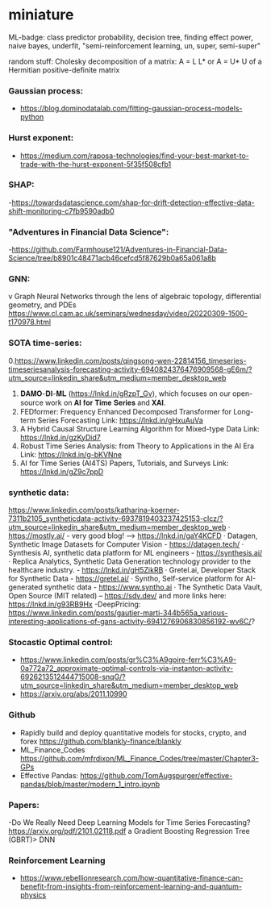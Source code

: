 # miniature

ML-badge:
class predictor probability, decision tree, finding effect power, naive bayes, underfit, "semi-reinforcement learning, un, super, semi-super"

random stuff:
Cholesky decomposition of a matrix: A = L L* or A = U* U of a Hermitian positive-definite matrix 

### Gaussian process:
- https://blog.dominodatalab.com/fitting-gaussian-process-models-python


### Hurst exponent: 
- https://medium.com/raposa-technologies/find-your-best-market-to-trade-with-the-hurst-exponent-5f35f508cfb1

### SHAP:
-https://towardsdatascience.com/shap-for-drift-detection-effective-data-shift-monitoring-c7fb9590adb0

### "Adventures in Financial Data Science":
-https://github.com/Farmhouse121/Adventures-in-Financial-Data-Science/tree/b8901c48471acb46cefcd5f87629b0a65a061a8b

### GNN:
v Graph Neural Networks through the lens of algebraic topology, differential geometry, and PDEs https://www.cl.cam.ac.uk/seminars/wednesday/video/20220309-1500-t170978.html

### SOTA time-series:
0.https://www.linkedin.com/posts/qingsong-wen-22814156_timeseries-timeseriesanalysis-forecasting-activity-6940824376476909568-gE6m/?utm_source=linkedin_share&utm_medium=member_desktop_web
1. 𝐃𝐀𝐌𝐎-𝐃𝐈-𝐌𝐋 (https://lnkd.in/gRzpT_Gv), which focuses on our open-source work on 𝐀𝐈 𝐟𝐨𝐫 𝐓𝐢𝐦𝐞 𝐒𝐞𝐫𝐢𝐞𝐬 and 𝐗𝐀𝐈.
2. FEDformer: Frequency Enhanced Decomposed Transformer for Long-term Series Forecasting
Link: https://lnkd.in/gHxuAuVa
3. A Hybrid Causal Structure Learning Algorithm for Mixed-type Data
Link: https://lnkd.in/gzKyDid7
4. Robust Time Series Analysis: from Theory to Applications in the AI Era
Link: https://lnkd.in/g-bKVNne
5. AI for Time Series (AI4TS) Papers, Tutorials, and Surveys
Link: https://lnkd.in/gZ9c7ppD

### synthetic data:
https://www.linkedin.com/posts/katharina-koerner-7311b2105_syntheticdata-activity-6937819403237425153-cIcz/?utm_source=linkedin_share&utm_medium=member_desktop_web
· https://mostly.ai/ - very good blog! --> https://lnkd.in/gaY4KCFD
· Datagen, Synthetic Image Datasets for Computer Vision - https://datagen.tech/
· Synthesis AI, synthetic data platform for ML engineers - https://synthesis.ai/
· Replica Analytics, Synthetic Data Generation technology provider to the healthcare industry. - https://lnkd.in/gH5ZikRB
· Gretel.ai, Developer Stack for Synthetic Data - https://gretel.ai/
· Syntho, Self-service platform for AI-generated synthetic data - https://www.syntho.ai
· The Synthetic Data Vault, Open Source (MIT related) – https://sdv.dev/ and more links here: https://lnkd.in/g93RB9Hx
-DeepPricing: https://www.linkedin.com/posts/gautier-marti-344b565a_various-interesting-applications-of-gans-activity-6941276906830856192-wv6C/?

### Stocastic Optimal control:
- https://www.linkedin.com/posts/gr%C3%A9goire-ferr%C3%A9-0a772a72_approximate-optimal-controls-via-instanton-activity-6926213512444715008-snqG/?utm_source=linkedin_share&utm_medium=member_desktop_web
- https://arxiv.org/abs/2011.10990

### Github
- Rapidly build and deploy quantitative models for stocks, crypto, and forex https://github.com/blankly-finance/blankly
- ML_Finance_Codes https://github.com/mfrdixon/ML_Finance_Codes/tree/master/Chapter3-GPs
- Effective Pandas: https://github.com/TomAugspurger/effective-pandas/blob/master/modern_1_intro.ipynb

### Papers:
-Do We Really Need Deep Learning Models for Time Series Forecasting? https://arxiv.org/pdf/2101.02118.pdf a Gradient Boosting Regression Tree (GBRT)> DNN

### Reinforcement Learning
- https://www.rebellionresearch.com/how-quantitative-finance-can-benefit-from-insights-from-reinforcement-learning-and-quantum-physics
